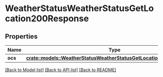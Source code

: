 # WeatherStatusWeatherStatusGetLocation200Response

## Properties

Name | Type | Description | Notes
------------ | ------------- | ------------- | -------------
**ocs** | [**crate::models::WeatherStatusWeatherStatusGetLocation200ResponseOcs**](weather_status_weather_status_get_location_200_response_ocs.md) |  | 

[[Back to Model list]](../README.md#documentation-for-models) [[Back to API list]](../README.md#documentation-for-api-endpoints) [[Back to README]](../README.md)


